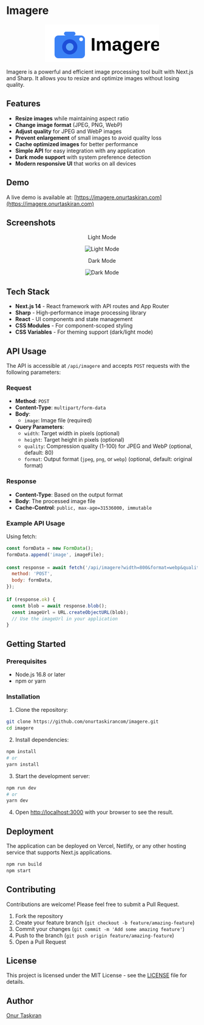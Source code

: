 # Imagere

<div align="center">
  <img src="./public/imagere-logo.svg" width="300" alt="Imagere logo" />
</div>

Imagere is a powerful and efficient image processing tool built with Next.js and Sharp. It allows you to resize and optimize images without losing quality.

## Features

- **Resize images** while maintaining aspect ratio
- **Change image format** (JPEG, PNG, WebP)
- **Adjust quality** for JPEG and WebP images
- **Prevent enlargement** of small images to avoid quality loss
- **Cache optimized images** for better performance
- **Simple API** for easy integration with any application
- **Dark mode support** with system preference detection
- **Modern responsive UI** that works on all devices

## Demo

A live demo is available at: [https://imagere.onurtaskiran.com](https://imagere.onurtaskiran.com)

## Screenshots

<div align="center">
  <p>Light Mode</p>
  <img src="./public/screenshots/light-mode.jpg" width="80%" alt="Light Mode" />
  <p>Dark Mode</p>
  <img src="./public/screenshots/dark-mode.jpg" width="80%" alt="Dark Mode" />
</div>

## Tech Stack

- **Next.js 14** - React framework with API routes and App Router
- **Sharp** - High-performance image processing library
- **React** - UI components and state management
- **CSS Modules** - For component-scoped styling
- **CSS Variables** - For theming support (dark/light mode)

## API Usage

The API is accessible at `/api/imagere` and accepts `POST` requests with the following parameters:

### Request

- **Method**: `POST`
- **Content-Type**: `multipart/form-data`
- **Body**:
  - `image`: Image file (required)
- **Query Parameters**:
  - `width`: Target width in pixels (optional)
  - `height`: Target height in pixels (optional)
  - `quality`: Compression quality (1-100) for JPEG and WebP (optional, default: 80)
  - `format`: Output format (`jpeg`, `png`, or `webp`) (optional, default: original format)

### Response

- **Content-Type**: Based on the output format
- **Body**: The processed image file
- **Cache-Control**: `public, max-age=31536000, immutable`

### Example API Usage

Using fetch:

```js
const formData = new FormData();
formData.append('image', imageFile);

const response = await fetch('/api/imagere?width=800&format=webp&quality=85', {
  method: 'POST',
  body: formData,
});

if (response.ok) {
  const blob = await response.blob();
  const imageUrl = URL.createObjectURL(blob);
  // Use the imageUrl in your application
}
```

## Getting Started

### Prerequisites

- Node.js 16.8 or later
- npm or yarn

### Installation

1. Clone the repository:
```bash
git clone https://github.com/onurtaskirancom/imagere.git
cd imagere
```

2. Install dependencies:
```bash
npm install
# or
yarn install
```

3. Start the development server:
```bash
npm run dev
# or
yarn dev
```

4. Open [http://localhost:3000](http://localhost:3000) with your browser to see the result.

## Deployment

The application can be deployed on Vercel, Netlify, or any other hosting service that supports Next.js applications.

```bash
npm run build
npm start
```

## Contributing

Contributions are welcome! Please feel free to submit a Pull Request.

1. Fork the repository
2. Create your feature branch (`git checkout -b feature/amazing-feature`)
3. Commit your changes (`git commit -m 'Add some amazing feature'`)
4. Push to the branch (`git push origin feature/amazing-feature`)
5. Open a Pull Request

## License

This project is licensed under the MIT License - see the [LICENSE](LICENSE) file for details.

## Author

[Onur Taşkıran](https://onurtaskiran.com)
